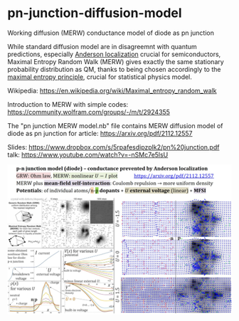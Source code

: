 # pn-junction-diffusion-model
Working diffusion (MERW) conductance model of diode as pn junction

While standard diffusion model are in disagreemnt with quantum predictions, especially [Anderson localization](https://en.wikipedia.org/wiki/Anderson_localization) crucial for semiconductors, Maximal Entropy Random Walk (MERW) gives exactly the same stationary probability distribution as QM, thanks to being chosen accordingly to the [maximal entropy principle](https://en.wikipedia.org/wiki/Principle_of_maximum_entropy), crucial for statistical physics model.

Wikipedia: https://en.wikipedia.org/wiki/Maximal_entropy_random_walk

Introduction to MERW with simple codes: https://community.wolfram.com/groups/-/m/t/2924355

The "pn junction MERW model.nb" file contains MERW diffusion model of diode as pn junction for article: https://arxiv.org/pdf/2112.12557

Slides: https://www.dropbox.com/s/5rpafesdipzplk2/pn%20junction.pdf talk: https://www.youtube.com/watch?v=-nSMc7e5lsU

![alt text](https://github.com/JarekDuda/pn-junction-diffusion-model/blob/main/pn%20junction%20diffusion%20model.jpg?raw=true)
